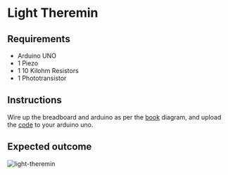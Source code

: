 # Light Theremin

## Requirements

- Arduino UNO
- 1 Piezo
- 1 10 Kilohm Resistors
- 1 Phototransistor

## Instructions

Wire up the breadboard and arduino as per the [book](https://store.arduino.cc/products/arduino-starter-kit-multi-language) diagram, and upload the [code](./light-theremin.ino) to your arduino uno.

## Expected outcome

![light-theremin](../assets/gifs/light-theremin.gif)
